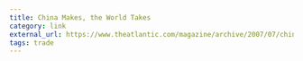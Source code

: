 ```yaml
---
title: China Makes, the World Takes
category: link
external_url: https://www.theatlantic.com/magazine/archive/2007/07/china-makes-the-world-takes/305987/
tags: trade
---
```

